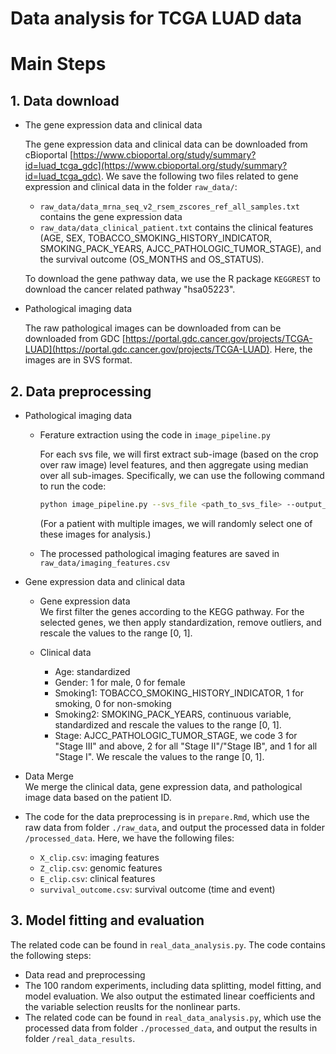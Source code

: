 # Data analysis for TCGA LUAD data

# Main Steps
## 1. Data download  
* The gene expression data and clinical data  

    The gene expression data and clinical data can be downloaded from cBioportal [https://www.cbioportal.org/study/summary?id=luad_tcga_gdc](https://www.cbioportal.org/study/summary?id=luad_tcga_gdc). We save the following two files related to gene expression and clinical data in the folder `raw_data/`:
    * `raw_data/data_mrna_seq_v2_rsem_zscores_ref_all_samples.txt` contains the gene expression data
    * `raw_data/data_clinical_patient.txt` contains the clinical features (AGE, SEX, TOBACCO_SMOKING_HISTORY_INDICATOR, SMOKING_PACK_YEARS, AJCC_PATHOLOGIC_TUMOR_STAGE), and the survival outcome (OS_MONTHS and OS_STATUS).
    
    To download the gene pathway data, we use the R package `KEGGREST` to download the cancer related pathway "hsa05223".

* Pathological imaging data  

    The raw pathological images can be downloaded from can be downloaded from GDC [https://portal.gdc.cancer.gov/projects/TCGA-LUAD](https://portal.gdc.cancer.gov/projects/TCGA-LUAD). Here, the images are in SVS format. 

## 2. Data preprocessing  
* Pathological imaging data 
    * Ferature extraction using the code in `image_pipeline.py`

        For each svs file, we will first extract sub-image (based on the crop over raw image) level features, and then aggregate using median over all sub-images. Specifically, we can use the following command to run the code:
        ```bash  
        python image_pipeline.py --svs_file <path_to_svs_file> --output_folder <folder_to_save_csv_file>
        ```
        (For a patient with multiple images, we will randomly select one of these images for analysis.)
    * The processed pathological imaging features are saved in `raw_data/imaging_features.csv`
    
* Gene expression data and clinical data  
    * Gene expression data  
    We first filter the genes according to the KEGG pathway. For the selected genes, we then apply standardization, remove outliers, and rescale the values to the range [0, 1].

    * Clinical data  
        * Age: standardized
        * Gender: 1 for male, 0 for female
        * Smoking1: TOBACCO_SMOKING_HISTORY_INDICATOR, 1 for smoking, 0 for non-smoking
        * Smoking2: SMOKING_PACK_YEARS, continuous variable, standardized and rescale the values to the range [0, 1].
        * Stage: AJCC_PATHOLOGIC_TUMOR_STAGE, we code 3 for "Stage III" and above, 2 for all "Stage II"/"Stage IB", and 1 for all "Stage I". We rescale the values to the range [0, 1].

* Data Merge  
    We merge the clinical data, gene expression data, and pathological image data based on the patient ID. 

* The code for the data preprocessing is in `prepare.Rmd`, which use the raw data from folder `./raw_data`, and output the processed data in folder `/processed_data`. Here, we have the following files:
    * `X_clip.csv`: imaging features
    * `Z_clip.csv`: genomic features
    * `E_clip.csv`: clinical features
    * `survival_outcome.csv`: survival outcome (time and event)

## 3. Model fitting and evaluation  
The related code can be found in `real_data_analysis.py`. The code contains the following steps:
* Data read and preprocessing
* The 100 random experiments, including data splitting, model fitting, and model evaluation. We also output the estimated linear coefficients and the variable selection reuslts for the nonlinear parts.  
* The related code can be found in `real_data_analysis.py`, which use the processed data from folder `./processed_data`, and output the results in folder `/real_data_results`. 